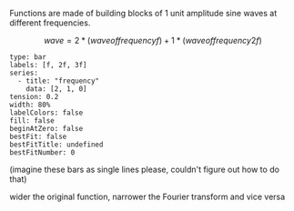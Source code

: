 Functions are made of building blocks of 1 unit amplitude sine waves at different frequencies. 

$$
wave = 2 * (wave of frequency f) + 1 * (wave of frequency 2f)
$$
```chart
type: bar
labels: [f, 2f, 3f]
series:
  - title: "frequency"
    data: [2, 1, 0]
tension: 0.2
width: 80%
labelColors: false
fill: false
beginAtZero: false
bestFit: false
bestFitTitle: undefined
bestFitNumber: 0
```

(imagine these bars as single lines please, couldn't figure out how to do that)

wider the original function, narrower the Fourier transform and vice versa
